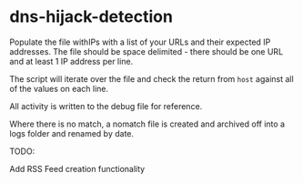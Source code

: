 # dns-hijack-detection

Populate the file withIPs with a list of your URLs and their expected IP addresses. The file should be space delimited - there should be one URL and at least 1 IP address per line.

The script will iterate over the file and check the return from `host` against all of the values on each line.

All activity is written to the debug file for reference.

Where there is no match, a nomatch file is created and archived off into a logs folder and renamed by date.


TODO:

Add RSS Feed creation functionality

